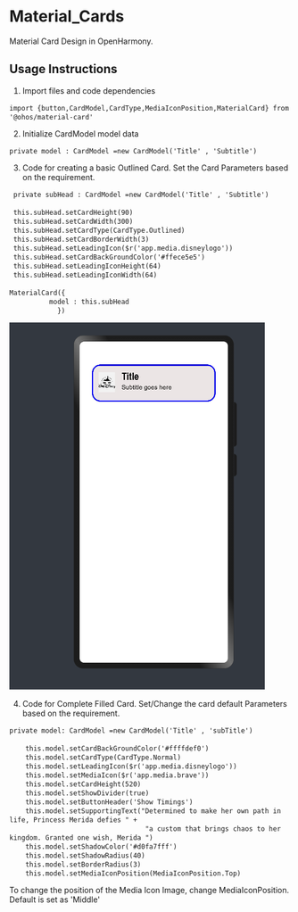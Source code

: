 # Material_Cards

Material Card Design in OpenHarmony.

## Usage Instructions

1. Import files and code dependencies

```ets
import {button,CardModel,CardType,MediaIconPosition,MaterialCard} from '@ohos/material-card'
```
2. Initialize CardModel model data

```
private model : CardModel =new CardModel('Title' , 'Subtitle')
```
3. Code for creating a basic Outlined Card. Set the Card Parameters based on the requirement.

```
 private subHead : CardModel =new CardModel('Title' , 'Subtitle')
 
 this.subHead.setCardHeight(90)
 this.subHead.setCardWidth(300)
 this.subHead.setCardType(CardType.Outlined)
 this.subHead.setCardBorderWidth(3)
 this.subHead.setLeadingIcon($r('app.media.disneylogo'))
 this.subHead.setCardBackGroundColor('#ffece5e5')
 this.subHead.setLeadingIconHeight(64)
 this.subHead.setLeadingIconWidth(64)
   
MaterialCard({
          model : this.subHead
            })
```
![Filled CheckBox](screenshots/subHead.png)

4. Code for Complete Filled Card. Set/Change the card default Parameters based on the requirement. 
```
private model: CardModel =new CardModel('Title' , 'subTitle')

    this.model.setCardBackGroundColor('#ffffdef0')
    this.model.setCardType(CardType.Normal)
    this.model.setLeadingIcon($r('app.media.disneylogo'))
    this.model.setMediaIcon($r('app.media.brave'))
    this.model.setCardHeight(520)
    this.model.setShowDivider(true)
    this.model.setButtonHeader('Show Timings')
    this.model.setSupportingText("Determined to make her own path in life, Princess Merida defies " +
                                  "a custom that brings chaos to her kingdom. Granted one wish, Merida ")
    this.model.setShadowColor('#d0fa7fff')
    this.model.setShadowRadius(40)
    this.model.setBorderRadius(3)
    this.model.setMediaIconPosition(MediaIconPosition.Top) 
```
To change the position of the  Media Icon Image, change MediaIconPosition. Default is set as 'Middle'